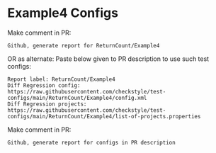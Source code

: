 # Example4 Configs
Make comment in PR:
```
Github, generate report for ReturnCount/Example4
```
OR as alternate:
Paste below given to PR description to use such test configs:
```
Report label: ReturnCount/Example4
Diff Regression config: https://raw.githubusercontent.com/checkstyle/test-configs/main/ReturnCount/Example4/config.xml
Diff Regression projects: https://raw.githubusercontent.com/checkstyle/test-configs/main/ReturnCount/Example4/list-of-projects.properties
```
Make comment in PR:
```
Github, generate report for configs in PR description
```
